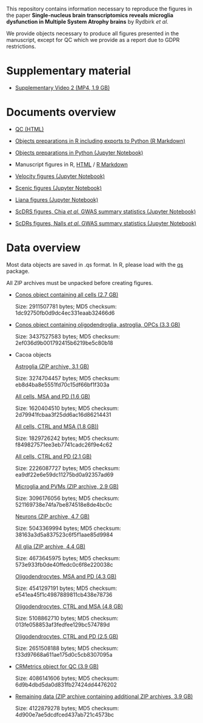 This repository contains information necessary to reproduce the figures in the paper **Single-nucleus brain transcriptomics reveals microglia dysfunction in Multiple System Atrophy brains** by Rydbirk *et al*.

We provide objects necessary to produce all figures presented in the manuscript, except for QC which we provide as a report due to GDPR restrictions.

# Supplementary material

- [Supplementary Video 2 (MP4, 1.9 GB)](https://kkh.bric.ku.dk/rasmus/SupplementaryVideo2.mp4)

# Documents overview

- [QC (HTML)](https://htmlpreview.github.io/?https://raw.githubusercontent.com/rrydbirk/MSAvsPD/main/QC.html)

- [Objects preparations in R including exports to Python (R Markdown)](https://www.github.com/rrydbirk/MSAvsPD/blob/main/Objects_preparations.Rmd)

- [Objects preparations in Python (Jupyter Notebook)](https://www.github.com/rrydbirk/MSAvsPD/blob/main/Objects_preparations.ipynb)

- Manuscript figures in R, [HTML](https://htmlpreview.github.io/?https://raw.githubusercontent.com/rrydbirk/MSAvsPD/main/Manuscript_figures.html) / [R Markdown](https://www.github.com/rrydbirk/MSAvsPD/blob/main/Manuscript_figures.Rmd)

- [Velocity figures (Jupyter Notebook)](https://www.github.com/rrydbirk/MSAvsPD/blob/main/Velocity.ipynb)

- [Scenic figures (Jupyter Notebook)](https://www.github.com/rrydbirk/MSAvsPD/blob/main/Scenic.ipynb)

- [Liana figures (Jupyter Notebook)](https://www.github.com/rrydbirk/MSAvsPD/blob/main/Liana.ipynb)

- [ScDRS figures, Chia *et al.* GWAS summary statistics (Jupyter Notebook)](https://www.github.com/rrydbirk/MSAvsPD/blob/main/scDRS_MSA.ipynb)

- [ScDRs figures, Nalls *et al.* GWAS summary statistics (Jupyter Notebook)](https://www.github.com/rrydbirk/MSAvsPD/blob/main/scDRS_PD.ipynb)

# Data overview

Most data objects are saved in .qs format. In R, please load with the [qs](https://cran.r-project.org/web/packages/qs/index.html) package.

All ZIP archives must be unpacked before creating figures.

- [Conos object containing all cells (2.7 GB)](https://osf.io/3kq8z)

  Size: 2911507781 bytes; MD5 checksum: 1dc92750fb0d9dc4ec331eaab32466d6
  
- [Conos object containing oligodendroglia, astroglia, OPCs (3.3 GB)](https://osf.io/q9h8z)

  Size: 3437527583 bytes; MD5 checksum: 2ef036d9b001792415b6219be5c80b18
  
- Cacoa objects

  [Astroglia (ZIP archive, 3.1 GB)](https://osf.io/hupjd)
  
  Size: 3274704457 bytes; MD5 checksum: eb8d4ba8e5551fd70c15df66bf1f303a
  
  [All cells, MSA and PD (1.6 GB)](https://osf.io/9jzyk)
  
  Size: 1620404510 bytes; MD5 checksum: 2d79941fcbaa3f25dd6ac16d86214431
  
  [All cells, CTRL and MSA (1.8 GB))](https://osf.io/h6sbc)
  
  Size: 1829726242 bytes; MD5 checksum: f849827571ee3eb7741cadc26f9e4c62
  
  [All cells, CTRL and PD (2.1 GB)](https://osf.io/96bas)
  
  Size: 2226087727 bytes; MD5 checksum: ea9df22e6e59dc11275bd0a92357ad69
  
  [Microglia and PVMs (ZIP archive, 2.9 GB)](https://osf.io/yzvge)
  
  Size: 3096176056 bytes; MD5 checksum: 521169738e74fa7be874518e8de4bc0c
  
  [Neurons (ZIP archive, 4.7 GB)](https://osf.io/sa4cv)
  
  Size: 5043369994 bytes; MD5 checksum: 38163a3d5a837523c6f5f1aae85d9984
  
  [All glia (ZIP archive, 4.4 GB)](https://osf.io/wtafj)
  
  Size: 4673645975 bytes; MD5 checksum: 573e933fb0de40ffedc0c6f8e220038c
  
  [Oligodendrocytes, MSA and PD (4.3 GB)](https://osf.io/s4xhj)
  
  Size: 4541297191 bytes; MD5 checksum: e541ea45f1c4987889811cb438e78736
  
  [Oligodendrocytes, CTRL and MSA (4.8 GB)](https://osf.io/q2d5h)
  
  Size: 5108862710 bytes; MD5 checksum: 013fe058853af3fedfee129bc574789d
  
  [Oligodendrocytes, CTRL and PD (2.5 GB)](https://osf.io/ywkmb)
  
  Size: 2651508188 bytes; MD5 checksum: f33d97668a611ae175d0c5cb8307095a
  
- [CRMetrics object for QC (3.9 GB)](https://osf.io/pf3ch)

  Size: 4086141606 bytes; MD5 checksum: 6d9b4dbd5da0d831fb27424dd4476202
  
- [Remaining data (ZIP archive containing additional ZIP archives, 3.9 GB)](https://osf.io/zxqce)

  Size: 4122879278 bytes; MD5 checksum: 4d900e7ae5dcdfced437ab721c4573bc
  

  